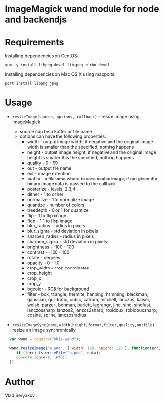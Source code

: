 # ImageMagick wand module for node and backendjs

# Requirements

Installing dependencies on CentOS:

    yum -y install libpng-devel libjpeg-turbo-devel

Installing dependencies on Mac OS X using macports:

    port install libpng jpeg


# Usage

 - `resizeImage(source, options, callback)` - resize image using ImageMagick
   - source can be a Buffer or file name
   - options can have the following properties:
     - width - output image width, if negative and the original image width is smaller than the specified, nothing happens
     - height - output image height, if negative and the original image height is smaller this the specified, nothing happens
     - quality - 0 - 99
     - out - output file name
     - ext - image extention
     - outfile - a filename where to save scaled image, if not given the binary image data is passed to the callback
     - posterize - levels, 2,3,4
     - dither - 1 to dither
     - normalize - 1 to normalize image
     - quantize - number of colors
     - treedepth - 0 or 1 for quantize
     - flip - 1 to flip image
     - flop - 1 1 to flop image
     - blur_radius - radius in pixels
     - blur_sigma - std deviation in pixels
     - sharpen_radius - radius in pixels
     - sharpen_sigma - std deviation in pixels
     - brightness - -100 - 100
     - contrast - -100 - 100
     - rotate - degrees
     - opacity - 0 - 1.0
     - crop_width - crop coordinates
     - crop_height
     - crop_x
     - crop_y
     - bgcolor - RGB for background
     - filter - box, triangle, hermite, hanning, hamming, blackman, gaussian,
                quadratic, cubic, catrom, mitchell, lanczos, kaiser, welsh, parzen,
                bohman, barlett, lagrange, jinc, sinc, sincfast, lanczossharp, lanzos2,
                lanzos2sharp, robidoux, robidouxsharp, cosine, spline, lanczosradius


 - `resizeImageSync(name,width,height,format,filter,quality,outfile)` - resize an image synchronically

```javascript
  var wand = require("bkjs-wand");

  wand.resizeImage("a.png", { width: 120, height: 120 }, function(err, data, info) {
     if (!err) fs.writeFile("b.png", data);
     console.log(err, info);
  })
```

# Author

Vlad Seryakov

